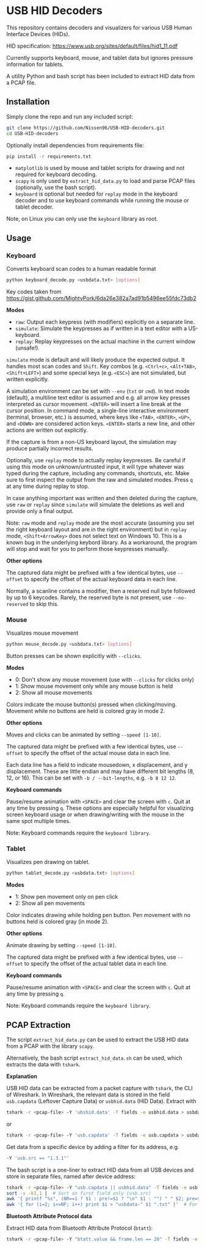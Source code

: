 # USB HID Decoders

This repository contains decoders and visualizers for various USB Human Interface Devices (HIDs).

HID specification: https://www.usb.org/sites/default/files/hid1_11.pdf

Currently supports keyboard, mouse, and tablet data but ignores pressure information for tablets.

A utility Python and bash script has been included to extract HID data from a PCAP file.


## Installation

Simply clone the repo and run any included script:

```bash
git clone https://github.com/Nissen96/USB-HID-decoders.git
cd USB-HID-decoders
```

Optionally install dependencies from requirements file:

```bash
pip install -r requirements.txt
```

- `matplotlib` is used by mouse and tablet scripts for drawing and not required for keyboard decoding.
- `scapy` is only used by `extract_hid_data.py` to load and parse PCAP files (optionally, use the bash script).
- `keyboard` is optional but needed for `replay` mode in the keyboard decoder and to use keyboard commands while running the mouse or tablet decoder.

Note, on Linux you can only use the `keyboard` library as root.

## Usage

### Keyboard

Converts keyboard scan codes to a human readable format

```bash
python keyboard_decode.py <usbdata.txt> [options]
```

Key codes taken from https://gist.github.com/MightyPork/6da26e382a7ad91b5496ee55fdc73db2

**Modes**

- `raw`: Output each keypress (with modifiers) explicitly on a separate line.
- `simulate`: Simulate the keypresses as if written in a text editor with a US-keyboard.
- `replay`: Replay keypresses on the actual machine in the current window (unsafe!).

`simulate` mode is default and will likely produce the expected output. It handles most scan codes and `Shift`.
Key combos (e.g. `<Ctrl+c>`, `<Alt+TAB>`, `<Shift+LEFT>`) and some special keys (e.g. `<ESC>`) are not simulated, but written explicitly.

A simulation environment can be set with `--env` (`txt` or `cmd`).
In text mode (default), a multiline text editor is assumed and e.g. all arrow key presses interpreted as cursor movement.
`<ENTER>` will insert a line break at the cursor position.
In command mode, a single-line interactive environment (terminal, browser, etc.) is assumed, where keys like `<TAB>`, `<ENTER>`, `<UP>`, and `<DOWN>` are considered action keys.
`<ENTER>` starts a new line, and other actions are written out explicitly.

If the capture is from a non-US keyboard layout, the simulation may produce partially incorrect results.

Optionally, use `replay` mode to actually replay keypresses.
Be careful if using this mode on unknown/untrusted input, it will type whatever was typed during the capture, including any commands, shortcuts, etc.
Make sure to first inspect the output from the raw and simulated modes. Press `q` at any time during replay to stop.

In case anything important was written and then deleted during the capture, use `raw` or `replay` since `simulate` will simulate the deletions as well and provide only a final output.

Note: `raw` mode and `replay` mode are the most accurate (assuming you set the right keyboard layout and are in the right environment) but in `replay` mode, `<Shift+ArrowKey>` does not select text on Windows 10. This is a known bug in the underlying keybord library. As a workaround, the program will stop and wait for you to perform those keypresses manually.

**Other options**

The captured data might be prefixed with a few identical bytes, use `--offset` to specify the offset of the actual keyboard data in each line.

Normally, a scanline contains a modifier, then a reserved null byte followed by up to 6 keycodes.
Rarely, the reserved byte is not present, use `--no-reserved` to skip this.

### Mouse

Visualizes mouse movement

```bash
python mouse_decode.py <usbdata.txt> [options]
```

Button presses can be shown explicitly with `--clicks`.

**Modes**

- 0: Don't show any mouse movement (use with `--clicks` for clicks only)
- 1: Show mouse movement only while any mouse button is held
- 2: Show all mouse movements

Colors indicate the mouse button(s) pressed when clicking/moving.
Movement while no buttons are held is colored gray in mode 2.

**Other options**

Moves and clicks can be animated by setting `--speed [1-10]`.

The captured data might be prefixed with a few identical bytes, use `--offset` to specify the offset of the actual mouse data in each line.

Each data line has a field to indicate mousedown, x displacement, and y displacement.
These are little endian and may have different bit lengths (8, 12, or 16).
This can be set with `-b / --bit-lengths`, e.g. `-b 8 12 12`.

**Keyboard commands**

Pause/resume animation with `<SPACE>` and clear the screen with `c`. Quit at any time by pressing `q`.
These options are especially helpful for visualizing screen keyboard usage or when drawing/writing with the mouse in the same spot multiple times.

Note: Keyboard commands require the `keyboard library`.

### Tablet

Visualizes pen drawing on tablet.

```bash
python tablet_decode.py <usbdata.txt> [options]
```

**Modes**

- 1: Show pen movement only on pen click
- 2: Show all pen movements

Color indicates drawing while holding pen button. Pen movement with no buttons held is colored gray (in mode 2).

**Other options**

Animate drawing by setting `--speed [1-10]`.

The captured data might be prefixed with a few identical bytes, use `--offset` to specify the offset of the actual tablet data in each line.

**Keyboard commands**

Pause/resume animation with `<SPACE>` and clear the screen with `c`. Quit at any time by pressing `q`.

Note: Keyboard commands require the `keyboard library`.

## PCAP Extraction

The script `extract_hid_data.py` can be used to extract the USB HID data from a PCAP with the library `scapy`.

Alternatively, the bash script `extract_hid_data.sh` can be used, which extracts the data with `tshark`.

**Explanation**

USB HID data can be extracted from a packet capture with `tshark`, the CLI of Wireshark.
In Wireshark, the relevant data is stored in the field `usb.capdata` (Leftover Capture Data) or `usbhid.data` (HID Data).
Extract with

```bash
tshark -r <pcap-file> -Y 'ubshid.data' -T fields -e usbhid.data > usbdata.txt
```

or

```bash
tshark -r <pcap-file> -Y 'usb.capdata' -T fields -e usb.capdata > usbdata.txt
```

Get data from a specific device by adding a filter for its address, e.g.

```bash
-Y 'usb.src == "1.3.1"'
```

The bash script is a one-liner to extract HID data from all USB devices and store in separate files, named after device address:

```bash
tshark -r <pcap-file> -Y "usb.capdata || usbhid.data" -T fields -e usb.src -e usb.capdata -e usbhid.data |  # Extract usb.src, usb.capdata, and usbhid.data from all packets with HID data
sort -s -k1,1 |  # Sort on first field only (usb.src)
awk '{ printf "%s", (NR==1 ? $1 : pre!=$1 ? "\n" $1 : "") " " $2; pre=$1 }' |  # Group data by usb.src
awk '{ for (i=2; i<=NF; i++) print $i > "usbdata-" $1 ".txt" }'  # For each group, store data in usbdata-<usb.src>.txt
```

**Bluetooth Attribute Protocol data**

Extract HID data from Bluetooth Attribute Protocol (`btatt`):

```bash
tshark -r <pcap-file> -Y "btatt.value && frame.len == 20" -T fields -e "btatt.value" > usbdata.txt
```
